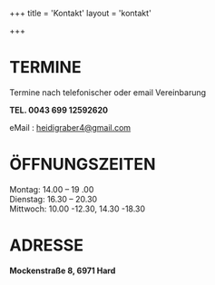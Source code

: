 +++
title = 'Kontakt'
layout = 'kontakt'

+++

# TERMINE 

Termine nach telefonischer oder email Vereinbarung 

**TEL. 0043 699 12592620** 

eMail : [heidigraber4@gmail.com](mailto:heidigraber4@gmail.com) 

 

# ÖFFNUNGSZEITEN 

Montag: 14.00 – 19 .00  
Dienstag: 16.30 – 20.30   
Mittwoch: 10.00 -12.30, 14.30 -18.30  

 

# ADRESSE 

**Mockenstraße 8, 6971 Hard** 
